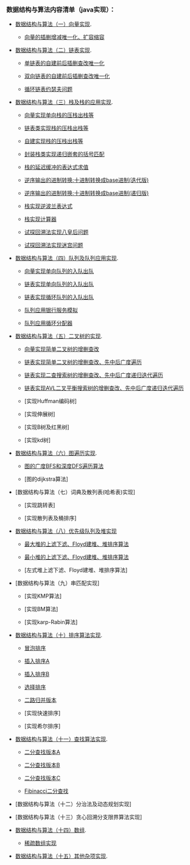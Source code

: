 
### 数据结构与算法内容清单（java实现）：
* [数据结构与算法（一）向量实现](https://github.com/NigelWJW/Algorithm/tree/master/Code/src/SeqVector).

    + [向量的插删增减唯一化、扩容缩容](https://github.com/NigelWJW/Algorithm/blob/master/Code/src/SeqVector/Vector.java)
    
* [数据结构与算法（二）链表实现](https://github.com/NigelWJW/Algorithm/tree/master/Code/src/SeqList).

    + [单链表的自建前后插删查改唯一化](https://github.com/NigelWJW/Algorithm/blob/master/Code/src/SeqList/List.java)
    
    + [双向链表的自建前后插删查改唯一化](https://github.com/NigelWJW/Algorithm/blob/master/Code/src/SeqList/LinkedList.java)
    
    + [循环链表约瑟夫问题](https://github.com/NigelWJW/Algorithm/blob/master/Code/src/SeqList/LoopList.java)
     
* [数据结构与算法（三）栈及栈的应用实现](https://github.com/NigelWJW/Algorithm/blob/master/Code/src/Stack).

    + [向量实现单向栈的压栈出栈等](https://github.com/NigelWJW/Algorithm/blob/master/Code/src/Stack/SeqStack.java)
    
    + [链表类实现栈的压栈出栈等](https://github.com/NigelWJW/Algorithm/blob/master/Code/src/Stack/ListStack.java)
    
    + [自建实现栈的压栈出栈等](https://github.com/NigelWJW/Algorithm/blob/master/Code/src/Stack/LinkedListStack.java)
    
    + [封装栈类实现递归嵌套的括号匹配](https://github.com/NigelWJW/Algorithm/blob/master/Code/src/Stack/ExpStackMatching.java)
    
    + [栈的延迟缓冲的表达式求值](https://github.com/NigelWJW/Algorithm/blob/master/Code/src/Stack/EvaluateExpression.java)
    
    + [逆序输出的进制转换:十进制转换成base进制(迭代版)](https://github.com/NigelWJW/Algorithm/blob/master/Code/src/Stack/Convert.java)
    
    + [逆序输出的进制转换:十进制转换成base进制(递归版)](https://github.com/NigelWJW/Algorithm/blob/master/Code/src/Stack/Convert2.java)
    
    + [栈实现逆波兰表达式](https://github.com/NigelWJW/Algorithm/blob/master/Code/src/Stack/PolandNotation.java)
    
    + [栈实现计算器](https://github.com/NigelWJW/Algorithm/blob/master/Code/src/Stack/Calculator.java)
    
    + [试探回溯法实现八皇后问题](https://github.com/NigelWJW/Algorithm/blob/master/Code/src/Recursion/Queen.java)
    
    + [试探回溯法实现迷宫问题](https://github.com/NigelWJW/Algorithm/blob/master/Code/src/Recursion/Maze.java)
    
* [数据结构与算法（四）队列及队列应用实现](https://github.com/NigelWJW/Algorithm/tree/master/Code/src/Queue).

    + [向量实现单向队列的入队出队](https://github.com/NigelWJW/Algorithm/blob/master/Code/src/Queue/SeqQueue.java)
    
    + [链表实现单向队列的入队出队](https://github.com/NigelWJW/Algorithm/blob/master/Code/src/Queue/LinkedQueue.java)
    
    + [链表实现循环队列的入队出队](https://github.com/NigelWJW/Algorithm/blob/master/Code/src/Queue/LoopSeqQueue.java)
    
    + [队列应用银行服务模拟](https://github.com/NigelWJW/Algorithm/blob/master/Code/src/Queue/BankArrayQueue.java)
    
    + [队列应用循环分配器](https://github.com/NigelWJW/Algorithm/blob/master/Code/src/Queue/LoopAllocation.java)
        
* [数据结构与算法（五）二叉树的实现](https://github.com/NigelWJW/Algorithm/tree/master/Code/src/SeqVector).

    + [向量实现简单二叉树的增删查改](https://github.com/NigelWJW/Algorithm/blob/master/Code/src/Tree/SeqBinaryTree.java)

    + [链表实现简单二叉树的增删查改、先中后广度遍历](https://github.com/NigelWJW/Algorithm/blob/master/Code/src/Tree/LinkedListBinaryTree.java)
    
    + [链表实现二查搜索树的增删查改、先中后广度递归迭代遍历](https://github.com/NigelWJW/Algorithm/blob/master/Code/src/Tree/BinarySearchTree.java)
        
    + [链表实现AVL二叉平衡搜索树的增删查改、先中后广度递归迭代遍历](https://github.com/NigelWJW/Algorithm/blob/master/Code/src/Tree/AVLTree.java)
    
    + [实现Huffman编码树]
    
    + [实现伸展树]
        
    + [实现B树及红黑树]
            
    + [实现kd树]
    
* [数据结构与算法（六）图遍历实现](https://github.com/NigelWJW/Algorithm/tree/master/Code/src/Graph).

    + [图的广度BFS和深度DFS遍历算法](https://github.com/NigelWJW/Algorithm/blob/master/Code/src/Graph/GraphSearch.java)
    
    + [图的dijkstra算法]

* [数据结构与算法（七）词典及散列表(哈希表)实现]

    + [实现跳转表]

    + [实现散列表及桶排序]
    
* [数据结构与算法（八）优先级队列及堆实现](https://github.com/NigelWJW/Algorithm/blob/master/Code/src/Heap)

    + [最大堆的上滤下滤、Floyd建堆、堆排序算法](https://github.com/NigelWJW/Algorithm/blob/master/Code/src/Heap/MaxHeap.java)
    
    + [最小堆的上滤下滤、Floyd建堆、堆排序算法](https://github.com/NigelWJW/Algorithm/blob/master/Code/src/Heap/MinHeap.java)
    
    + [左式堆上滤下滤、Floyd建堆、堆排序算法]

* [数据结构与算法（九）串匹配实现]

    + [实现KMP算法]
   
    + [实现BM算法]
    
    + [实现karp-Rabin算法]
    
* [数据结构与算法（十）排序算法实现](https://github.com/NigelWJW/Algorithm/tree/master/Code/src/Sort).

    + [冒泡排序](https://github.com/NigelWJW/Algorithm/blob/master/Code/src/Sort/BubbleSort.java	)
    
    + [插入排序A](https://github.com/NigelWJW/Algorithm/blob/master/Code/src/Sort/InsertSort.java)
        
    + [插入排序B](https://github.com/NigelWJW/Algorithm/blob/master/Code/src/Sort/InsertSort.java)
            
    + [选择排序](https://github.com/NigelWJW/Algorithm/blob/master/Code/src/Sort/SelectSort.java)
                
    + [二路归并版本](https://github.com/NigelWJW/Algorithm/blob/master/Code/src/Sort/mergeSort.java)
    
    + [实现快速排序]
    
    + [实现希尔排序]

* [数据结构与算法（十一）查找算法实现](https://github.com/NigelWJW/Algorithm/tree/master/Code/src/Search).

    + [二分查找版本A](https://github.com/NigelWJW/Algorithm/blob/master/Code/src/Search/binSeach.java)
    
    + [二分查找版本B](https://github.com/NigelWJW/Algorithm/blob/master/Code/src/Search/binSeach2.java)
    
    + [二分查找版本C](https://github.com/NigelWJW/Algorithm/blob/master/Code/src/Search/binSeach3.java)
    
    + [Fibinacci二分查找](https://github.com/NigelWJW/Algorithm/blob/master/Code/src/Search/fibSearch.java)


* [数据结构与算法（十二）分治法及动态规划实现]

* [数据结构与算法（十三）贪心回溯分支限界算法实现]

* [数据结构与算法（十四）数组](https://github.com/NigelWJW/Algorithm/tree/master/Code/src/Array).

    + [稀疏数组实现](https://github.com/NigelWJW/Algorithm/blob/master/Code/src/Array/SparseArray.java)
 
* [数据结构与算法（十五）其他杂项实现](https://github.com/NigelWJW/Algorithm/tree/master/Code/src/Introduction).







 
